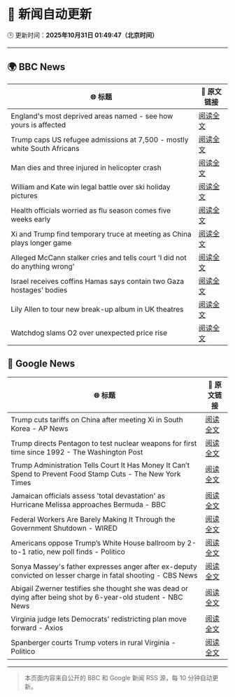 # 🧠 新闻自动更新

🕒 更新时间：**2025年10月31日 01:49:47（北京时间）**

---

## 🌍 BBC News

| 🌐 标题 | 🔗 原文链接 |
|--------|-------------|
| England's most deprived areas named - see how yours is affected | [阅读全文](https://www.bbc.com/news/articles/cly137089yyo?at_medium=RSS&at_campaign=rss) |
| Trump caps US refugee admissions at 7,500 - mostly white South Africans | [阅读全文](https://www.bbc.com/news/articles/cy40jj71243o?at_medium=RSS&at_campaign=rss) |
| Man dies and three injured in helicopter crash | [阅读全文](https://www.bbc.com/news/articles/cx203g3j416o?at_medium=RSS&at_campaign=rss) |
| William and Kate win legal battle over ski holiday pictures | [阅读全文](https://www.bbc.com/news/articles/crmxevlye9po?at_medium=RSS&at_campaign=rss) |
| Health officials worried as flu season comes five weeks early | [阅读全文](https://www.bbc.com/news/articles/c20pe6llg2zo?at_medium=RSS&at_campaign=rss) |
| Xi and Trump find temporary truce at meeting as China plays longer game | [阅读全文](https://www.bbc.com/news/articles/c8eyx718pz2o?at_medium=RSS&at_campaign=rss) |
| Alleged McCann stalker cries and tells court 'I did not do anything wrong' | [阅读全文](https://www.bbc.com/news/articles/c4gkvrww3yyo?at_medium=RSS&at_campaign=rss) |
| Israel receives coffins Hamas says contain two Gaza hostages' bodies | [阅读全文](https://www.bbc.com/news/articles/c4gj90j2g8jo?at_medium=RSS&at_campaign=rss) |
| Lily Allen to tour new break-up album in UK theatres | [阅读全文](https://www.bbc.com/news/articles/cly91q251ljo?at_medium=RSS&at_campaign=rss) |
| Watchdog slams O2 over unexpected price rise | [阅读全文](https://www.bbc.com/news/articles/cd047vl9ylpo?at_medium=RSS&at_campaign=rss) |

## 📰 Google News

| 🌐 标题 | 🔗 原文链接 |
|--------|-------------|
| Trump cuts tariffs on China after meeting Xi in South Korea - AP News | [阅读全文](https://news.google.com/rss/articles/CBMijAFBVV95cUxQbFhKTE9obGI4bzBOa2VkejRidUg4UlpIa2ZnX3Q3V3RMN0F3ajdhdEJ0aDhtT1F1b25zWkRfdEMxRW90cHh5X0lGS01HRWo2Z3NZTVczNURLUy1sblFoVGJnV19QLUlXTEpWeTJFd0FrLWhEWXREODNuN1oybW12NHdjYjNnNV9WSzVaTg?oc=5) |
| Trump directs Pentagon to test nuclear weapons for first time since 1992 - The Washington Post | [阅读全文](https://news.google.com/rss/articles/CBMiggFBVV95cUxQNlZyTTVfLU9sSTJFbHVUZkpESFFFRkt6ek1Lck1LY1MxUVZPRjFQYktGYWxUTHRQUWdITXVfMVJqRGhLSDN2bEJVUjR5YUtLSkhsdjBDaHFZcG05dmFHVGZTRkMxRDRnaXZyaVdCMDd2MWxqcVBrWDRVSlJzZWFPM0F3?oc=5) |
| Trump Administration Tells Court It Has Money It Can’t Spend to Prevent Food Stamp Cuts - The New York Times | [阅读全文](https://news.google.com/rss/articles/CBMifEFVX3lxTE9VeUU1RXpISWFsNU9jcUxLd1p2dTd6YzdhN0E3M1lVVEpsYnZKYXNldDd5MWdWWVRqbDlQSFhqV3Q1d1ZRRVB3bVZ2VUMxRFhacmlIWWlZdEt0V2Z2LXRJekZ1bWdkbURzVlJ5cXQ4cm1ZeHZCcDNMZWlsbVY?oc=5) |
| Jamaican officials assess 'total devastation' as Hurricane Melissa approaches Bermuda - BBC | [阅读全文](https://news.google.com/rss/articles/CBMiVEFVX3lxTE42QTd0UE1iQklMN29td3VSWEtQeU9ZYzBnZThfckR4RDV5ZTdUT0FrWTR4Ukl5Q1dleVZ5c0htNThOUGZGanRSdlhEdUZ3MmdleXZmUw?oc=5) |
| Federal Workers Are Barely Making It Through the Government Shutdown - WIRED | [阅读全文](https://news.google.com/rss/articles/CBMikwFBVV95cUxOQUlUSWwwRmxPa3BaQ2RHdjdUUHdhTFV5Y0x0RXBiWlhQVlNMLS1vdGIxdFBySl9SZjRfQWs1UkhpVFhOR2xFdWlCUURSY21tR0J2cTdqellnQlBMeWp1MnNUREpnR18wWWZUMGRFUUF5Rmx4WEJNLWNEa3R1S1QxTnhtSUhrdXZ1LWlCRW02Q3JwNlE?oc=5) |
| Americans oppose Trump’s White House ballroom by 2-to-1 ratio, new poll finds - Politico | [阅读全文](https://news.google.com/rss/articles/CBMihgFBVV95cUxQZWNJYmRQaXJzVkZ5eXI2Vm82MEYtbHJzQlZ0eTcya042TW94cDlkaFhyWmxlcUlqV09pRW9hRFdSenJ0V2J1aUpVa2pzUU5SZF8yYVhLN25SUWxLX2JpY2JidjMxc3R1eUlXWHZOOTJnNkNvaVpaTUQ1ck1kbTlEQ29hRzRnUQ?oc=5) |
| Sonya Massey's father expresses anger after ex-deputy convicted on lesser charge in fatal shooting - CBS News | [阅读全文](https://news.google.com/rss/articles/CBMikwFBVV95cUxORjFsUkM4RFFmTnRCNjZiSEZWRk1ISDdtMFpsbk5qR3o2Z1lTb1hJOE9FUEotUWZRaDl4TkVnQlJYVmhteC1INGY0b2tkYVNYMTFNakIwaG5VRWVXVS1mTnREelhwZC1uRklnZFZjTHVGQzNmRDdiYVpQVHBBTzItY3ZoN3VJdkNvZnhlazF3RWdhQknSAZgBQVVfeXFMTjBMMHN4OHM2TE4zNmpRODJwbmJ6RjY3VmN1Tzg2U19GSE02cm5RNnJuYzNCMmVFc2I5UE1jWjJmMFI2a0wzN0R5ZGRQSDY3NVdJQm5ZMHFMdEdVbF9jZ2tDUHJGaDR0eVZLSzFVZEMtLVNtR3JmdVh1blZMTU40a3V5YjJJeW1DUzQ1SnBhVmJPaWtRMGtHTjg?oc=5) |
| Abigail Zwerner testifies she thought she was dead or dying after being shot by 6-year-old student - NBC News | [阅读全文](https://news.google.com/rss/articles/CBMiugFBVV95cUxOcnVjcWhPY1d0eFNmZWpmMnA2bEt3OFJ3eHV6OS1namJ5SVpxdXRlZ1pUci1TMGt2SkJCUmNYUEVIUDM3cGxPenR4bmhUU1c4X1NkM2p0UkFPeUxycWYzcEYxUklMVUx3RW12azJXV2I1LXZIV3Bpdk1wcHBQdFJIVzhKTHVKQVplaXNxenlBUmluRURISVhDY2dsdGFObENnMC0yVEdOclUxV0RNOWxHS0F6XzNGdmllLUHSAVZBVV95cUxOM1JOZXlfNWhGWE83dDd6WlJ2WW1yVlFsZjBWYUhBaGJ4ekpvX3hLNy1NTkdiajdFYS1STl9oQWdNM3BCVDQ1LVIyQlJaM0tkUFN1cnB2UQ?oc=5) |
| Virginia judge lets Democrats' redistricting plan move forward - Axios | [阅读全文](https://news.google.com/rss/articles/CBMilgFBVV95cUxQR0RpOHFmNnJ4bDNZRGF6V1pBSHc1WlVSRmU5ZW94dXFLb2lUZXNtdGJJcXFrVzJ0ZFlZSkZEWWpYbVhpWVQxeDRQWXZ4UllOMmo1bEJXbXY0S3BMR1RmYjZPbDBrWERHX1ZtbVdZLXZERGpiR1ZTaGQ2UWxQbEt6QTNNOVVqVVdBUWVwR0tYY2o4VVJ5X3c?oc=5) |
| Spanberger courts Trump voters in rural Virginia - Politico | [阅读全文](https://news.google.com/rss/articles/CBMiowFBVV95cUxNTmQwWGlZT2RKVDN0eTBaNERlX1BHZmE4dmstRk5Kb0FkdGtGOTlQQXRKSVRPcjdRb1JIeFZieEZ4M1BIWXgyb1Q3M0hHejhwLUZscUFaSXNvWFM4WmQxdjlBOWVyZDlzZmYwLVlqWGNSVE5oSWRyZWNVTzFCX0tJWnBZYnV4SmRhM2tPeDZyZDRTNkZhYnFvX0JTS0xLTFk4eWd3?oc=5) |

---
> 本页面内容来自公开的 BBC 和 Google 新闻 RSS 源，每 10 分钟自动更新。